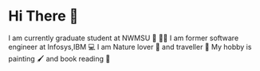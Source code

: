 # Hi There 👋

I am currently graduate student at NWMSU 🏫 👩‍🎓
I am former software engineer at Infosys,IBM 💻
I am Nature lover 🌳 and traveller 🛫
My hobby is painting 🖌️ and book reading 📘
